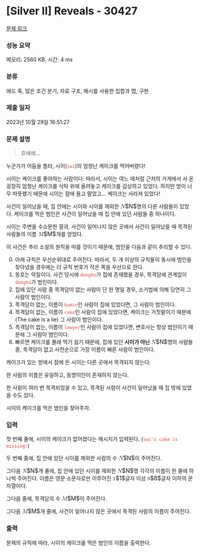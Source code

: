 # [Silver II] Reveals - 30427 

[문제 링크](https://www.acmicpc.net/problem/30427) 

### 성능 요약

메모리: 2560 KB, 시간: 4 ms

### 분류

애드 혹, 많은 조건 분기, 자료 구조, 해시를 사용한 집합과 맵, 구현

### 제출 일자

2023년 10월 29일 16:51:27

### 문제 설명

<blockquote>
<p>흐에에…</p>
</blockquote>

<p>누군가가 어둠을 틈타, 시이(<span style="color:#e74c3c;"><code>swi</code></span>)의 엄청난 케이크를 먹어버렸다!</p>

<p>시이는 케이크를 좋아하는 사람이다. 따라서, 시이는 여느 때처럼 근처의 가게에서 사 온 굉장히 엄청난 케이크를 식탁 위에 올려놓고 케이크를 감상하고 있었다. 하지만 방이 너무 따뜻했기 때문에 시이는 잠에 들고 말았고… 케이크는 사라져 있었다!</p>

<p>사건이 일어났을 때, 집 안에는 시이와 시이를 제외한 <mjx-container class="MathJax" jax="CHTML" style="font-size: 109%; position: relative;"><mjx-math class="MJX-TEX" aria-hidden="true"><mjx-mi class="mjx-i"><mjx-c class="mjx-c1D441 TEX-I"></mjx-c></mjx-mi></mjx-math><mjx-assistive-mml unselectable="on" display="inline"><math xmlns="http://www.w3.org/1998/Math/MathML"><mi>N</mi></math></mjx-assistive-mml><span aria-hidden="true" class="no-mathjax mjx-copytext">$N$</span></mjx-container>명의 다른 사람들이 있었다. 케이크를 먹은 범인은 사건이 일어났을 때 집 안에 있던 사람들 중 하나이다.</p>

<p>시이는 주변을 수소문한 결과, 사건이 일어나지 않은 곳에서 사건이 일어났을 때 목격된 사람들의 이름 <mjx-container class="MathJax" jax="CHTML" style="font-size: 109%; position: relative;"><mjx-math class="MJX-TEX" aria-hidden="true"><mjx-mi class="mjx-i"><mjx-c class="mjx-c1D440 TEX-I"></mjx-c></mjx-mi></mjx-math><mjx-assistive-mml unselectable="on" display="inline"><math xmlns="http://www.w3.org/1998/Math/MathML"><mi>M</mi></math></mjx-assistive-mml><span aria-hidden="true" class="no-mathjax mjx-copytext">$M$</span></mjx-container>개를 얻었다.</p>

<p>이 사건은 추리 소설의 원칙을 따를 것이기 때문에, 범인을 다음과 같이 추리할 수 있다.</p>

<ol start="0">
	<li>아래 규칙은 우선순위대로 주어진다. 따라서, 두 개 이상의 규칙들이 동시에 범인을 찾아냈을 경우에는 더 규칙 번호가 작은 쪽을 우선으로 한다.</li>
	<li>동호는 악질이다. 사건 당시에 <span style="color:#e74c3c;"><code>dongho</code></span>가 집에 존재했을 경우, 목격담에 관계없이 <span style="color:#e74c3c;"><code>dongho</code></span>가 범인이다.</li>
	<li>집에 있던 사람 중 목격담이 없는 사람이 단 한 명일 경우, 소거법에 의해 당연히 그 사람이 범인이다.</li>
	<li>목격담이 없는, 이름이 <span style="color:#e74c3c;"><code>bumin</code></span>인 사람이 집에 있었다면, 그 사람이 범인이다.</li>
	<li>목격담이 없는, 이름이 <span style="color:#e74c3c;"><code>cake</code></span>인 사람이 집에 있었다면, 케이크는 거짓말이기 때문에 (The cake is a lie) 그 사람이 범인이다.</li>
	<li>목격담이 없는, 이름이 <span style="color:#e74c3c;"><code>lawyer</code></span>인 사람이 집에 있었다면, 변호사는 항상 범인이기 때문에 그 사람이 범인이다.</li>
	<li>빠르면 케이크를 몰래 먹기 쉽기 때문에, 집에 있던 <strong>시이가 아닌</strong> <mjx-container class="MathJax" jax="CHTML" style="font-size: 109%; position: relative;"><mjx-math class="MJX-TEX" aria-hidden="true"><mjx-mi class="mjx-i"><mjx-c class="mjx-c1D441 TEX-I"></mjx-c></mjx-mi></mjx-math><mjx-assistive-mml unselectable="on" display="inline"><math xmlns="http://www.w3.org/1998/Math/MathML"><mi>N</mi></math></mjx-assistive-mml><span aria-hidden="true" class="no-mathjax mjx-copytext">$N$</span></mjx-container>명의 사람들 중, 목격담이 없고 사전순으로 가장 이름이 빠른 사람이 범인이다.</li>
</ol>

<p>케이크가 있는 방에서 잠에 든 시이는 다른 곳에서 목격되지 않는다.</p>

<p>한 사람의 이름은 유일하고, 동명이인이 존재하지 않는다.</p>

<p>한 사람이 여러 번 목격되었을 수 있고, 목격된 사람이 사건이 일어났을 때 집 밖에 있었을 수도 있다.</p>

<p>시이의 케이크를 먹은 범인을 찾아주자.</p>

### 입력 

 <p>첫 번째 줄에, 시이의 케이크가 없어졌다는 메시지가 입력된다. (<span style="color:#e74c3c;"><code>swi's cake is missing!</code></span>)</p>

<p>두 번째 줄에, 집 안에 있던 시이를 제외한 사람의 수 <mjx-container class="MathJax" jax="CHTML" style="font-size: 109%; position: relative;"><mjx-math class="MJX-TEX" aria-hidden="true"><mjx-mi class="mjx-i"><mjx-c class="mjx-c1D441 TEX-I"></mjx-c></mjx-mi></mjx-math><mjx-assistive-mml unselectable="on" display="inline"><math xmlns="http://www.w3.org/1998/Math/MathML"><mi>N</mi></math></mjx-assistive-mml><span aria-hidden="true" class="no-mathjax mjx-copytext">$N$</span></mjx-container>이 주어진다.</p>

<p>그다음 <mjx-container class="MathJax" jax="CHTML" style="font-size: 109%; position: relative;"><mjx-math class="MJX-TEX" aria-hidden="true"><mjx-mi class="mjx-i"><mjx-c class="mjx-c1D441 TEX-I"></mjx-c></mjx-mi></mjx-math><mjx-assistive-mml unselectable="on" display="inline"><math xmlns="http://www.w3.org/1998/Math/MathML"><mi>N</mi></math></mjx-assistive-mml><span aria-hidden="true" class="no-mathjax mjx-copytext">$N$</span></mjx-container>개 줄에, 집 안에 있던 시이를 제외한 <mjx-container class="MathJax" jax="CHTML" style="font-size: 109%; position: relative;"><mjx-math class="MJX-TEX" aria-hidden="true"><mjx-mi class="mjx-i"><mjx-c class="mjx-c1D441 TEX-I"></mjx-c></mjx-mi></mjx-math><mjx-assistive-mml unselectable="on" display="inline"><math xmlns="http://www.w3.org/1998/Math/MathML"><mi>N</mi></math></mjx-assistive-mml><span aria-hidden="true" class="no-mathjax mjx-copytext">$N$</span></mjx-container>명 각각의 이름이 한 줄에 하나씩 주어진다. 이름은 영문 소문자로만 이루어진 <mjx-container class="MathJax" jax="CHTML" style="font-size: 109%; position: relative;"><mjx-math class="MJX-TEX" aria-hidden="true"><mjx-mn class="mjx-n"><mjx-c class="mjx-c31"></mjx-c></mjx-mn></mjx-math><mjx-assistive-mml unselectable="on" display="inline"><math xmlns="http://www.w3.org/1998/Math/MathML"><mn>1</mn></math></mjx-assistive-mml><span aria-hidden="true" class="no-mathjax mjx-copytext">$1$</span></mjx-container>글자 이상 <mjx-container class="MathJax" jax="CHTML" style="font-size: 109%; position: relative;"><mjx-math class="MJX-TEX" aria-hidden="true"><mjx-mn class="mjx-n"><mjx-c class="mjx-c38"></mjx-c></mjx-mn></mjx-math><mjx-assistive-mml unselectable="on" display="inline"><math xmlns="http://www.w3.org/1998/Math/MathML"><mn>8</mn></math></mjx-assistive-mml><span aria-hidden="true" class="no-mathjax mjx-copytext">$8$</span></mjx-container>글자 이하의 문자열이다.</p>

<p>그다음 줄에, 목격담의 수 <mjx-container class="MathJax" jax="CHTML" style="font-size: 109%; position: relative;"><mjx-math class="MJX-TEX" aria-hidden="true"><mjx-mi class="mjx-i"><mjx-c class="mjx-c1D440 TEX-I"></mjx-c></mjx-mi></mjx-math><mjx-assistive-mml unselectable="on" display="inline"><math xmlns="http://www.w3.org/1998/Math/MathML"><mi>M</mi></math></mjx-assistive-mml><span aria-hidden="true" class="no-mathjax mjx-copytext">$M$</span></mjx-container>이 주어진다.</p>

<p>그다음 <mjx-container class="MathJax" jax="CHTML" style="font-size: 109%; position: relative;"><mjx-math class="MJX-TEX" aria-hidden="true"><mjx-mi class="mjx-i"><mjx-c class="mjx-c1D440 TEX-I"></mjx-c></mjx-mi></mjx-math><mjx-assistive-mml unselectable="on" display="inline"><math xmlns="http://www.w3.org/1998/Math/MathML"><mi>M</mi></math></mjx-assistive-mml><span aria-hidden="true" class="no-mathjax mjx-copytext">$M$</span></mjx-container>개 줄에, 사건이 일어나지 않은 곳에서 목격된 사람의 이름이 주어진다.</p>

### 출력 

 <p>문제의 규칙에 따라, 시이의 케이크를 먹은 범인의 이름을 출력한다.</p>

